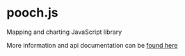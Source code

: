pooch.js
=====

Mapping and charting JavaScript library

More information and api documentation can be [found here](http://blueshirt.github.com/pooch.js/)